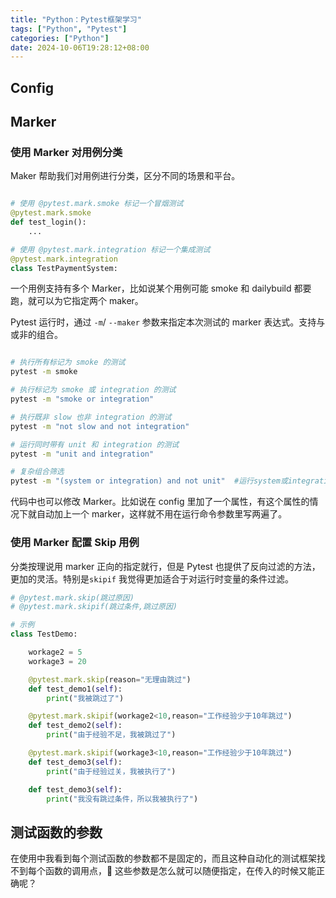 ```yaml
---
title: "Python：Pytest框架学习"
tags: ["Python", "Pytest"]
categories: ["Python"]
date: 2024-10-06T19:28:12+08:00
---
```


## Config

## Marker

### 使用 Marker 对用例分类

Maker 帮助我们对用例进行分类，区分不同的场景和平台。

```python

# 使用 @pytest.mark.smoke 标记一个冒烟测试
@pytest.mark.smoke
def test_login():
    ...

# 使用 @pytest.mark.integration 标记一个集成测试
@pytest.mark.integration
class TestPaymentSystem:
```

一个用例支持有多个 Marker，比如说某个用例可能 smoke 和 dailybuild 都要跑，就可以为它指定两个 maker。

Pytest 运行时，通过 `-m`/ `--maker` 参数来指定本次测试的 marker 表达式。支持与或非的组合。

```sh

# 执行所有标记为 smoke 的测试
pytest -m smoke

# 执行标记为 smoke 或 integration 的测试
pytest -m "smoke or integration"

# 执行既非 slow 也非 integration 的测试
pytest -m "not slow and not integration"

# 运行同时带有 unit 和 integration 的测试
pytest -m "unit and integration"

# 复杂组合筛选
pytest -m "(system or integration) and not unit"  #运行system或integration，且不运行带有unit的测试
```

代码中也可以修改 Marker。比如说在 config 里加了一个属性，有这个属性的情况下就自动加上一个 marker，这样就不用在运行命令参数里写两遍了。

### 使用 Marker 配置 Skip 用例

分类按理说用 marker 正向的指定就行，但是 Pytest 也提供了反向过滤的方法，更加的灵活。特别是`skipif` 我觉得更加适合于对运行时变量的条件过滤。

```python
# @pytest.mark.skip(跳过原因)
# @pytest.mark.skipif(跳过条件,跳过原因)

# 示例
class TestDemo:

    workage2 = 5
    workage3 = 20

    @pytest.mark.skip(reason="无理由跳过")
    def test_demo1(self):
        print("我被跳过了")

    @pytest.mark.skipif(workage2<10,reason="工作经验少于10年跳过")
    def test_demo2(self):
        print("由于经验不足，我被跳过了")

    @pytest.mark.skipif(workage3<10,reason="工作经验少于10年跳过")
    def test_demo3(self):
        print("由于经验过关，我被执行了")

    def test_demo3(self):
        print("我没有跳过条件，所以我被执行了")
```

## 测试函数的参数

在使用中我看到每个测试函数的参数都不是固定的，而且这种自动化的测试框架找不到每个函数的调用点，🤔 这些参数是怎么就可以随便指定，在传入的时候又能正确呢？
